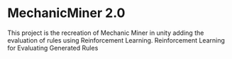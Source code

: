 # MechanicMiner 2.0

This project is the recreation of Mechanic Miner in unity adding the evaluation of rules using Reinforcement Learning. 
Reinforcement Learning for Evaluating Generated Rules
